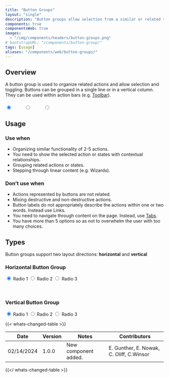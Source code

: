 ```yaml
---
title: "Button Groups"
layout: "single"
description: "Button groups allow selection from a similar or related set of options."
components: true
componentsWeb: true
images:
  - "/img/components/headers/button-groups.png"
# bootstrapURL: "/components/button-group/"
tags: [usage]
aliases: "/components/web/button-groups/"
---
```


## Overview

A button group is used to organize related actions and allow selection and toggling. Buttons can be grouped in a single line or in a vertical column. They can be used within action bars (e.g. [Toolbar](/components/web/toolbar/)).

<div class="btn-group" role="group" aria-label="Basic radio toggle button group">
  <input type="radio" class="btn-check" name="btnRadioIcon" id="btnRadioIcon1" autocomplete="off" checked>
  <label class="btn btn-outline-primary btn-icon-only" for="btnRadioIcon1">
  <svg width="24" height="24" fill="currentColor">
    <use xlink:href="/modus-solid-icons.svg#wifi" /></svg>
  </label>
  <input type="radio" class="btn-check" name="btnRadioIcon" id="btnRadioIcon2" autocomplete="off">
  <label class="btn btn-outline-primary btn-icon-only" for="btnRadioIcon2">
  <svg width="24" height="24" fill="currentColor">
    <use xlink:href="/modus-solid-icons.svg#wifi-off" /></svg>
  </label>
  <input type="radio" class="btn-check" name="btnRadioIcon" id="btnRadioIcon3" autocomplete="off">
  <label class="btn btn-outline-primary btn-icon-only" for="btnRadioIcon3">
  <svg width="24" height="24" fill="currentColor">
    <use xlink:href="/modus-solid-icons.svg#wifi-no-internet" /></svg>
  </label>
</div>

<style>
  .btn-group:not(.btn-group-sm):not(.btn-group-lg) label.btn-icon-only {
    padding-top: 2px;
    padding-right: .25rem!important;
    padding-left: .25rem!important;
  }
</style>

## Usage

### Use when

- Organizing similar functionality of 2-5 actions.
- You need to show the selected action or states with contextual relationships.
- Grouping related actions or states.
- Stepping through linear content (e.g. Wizards).

### Don’t use when

- Actions represented by buttons are not related.
- Mixing destructive and non-destructive actions.
- Button labels do not appropriately describe the actions within one or two words. Instead use Links.
- You need to navigate through content on the page. Instead, use [Tabs](/components/web/tabs/).
- You have more than 5 options so as not to overwhelm the user with too many choices.

## Types

Button groups support two layout directions: **horizontal** and **vertical**

### Horizontal Button Group

<div class="btn-group" role="group" aria-label="Basic radio toggle button group">
  <input type="radio" class="btn-check" name="btnRadio" id="btnRadio1" autocomplete="off" checked>
  <label class="btn btn-outline-primary" for="btnRadio1">Radio 1</label>

  <input type="radio" class="btn-check" name="btnRadio" id="btnRadio2" autocomplete="off">
  <label class="btn btn-outline-primary" for="btnRadio2">Radio 2</label>

  <input type="radio" class="btn-check" name="btnRadio" id="btnRadio3" autocomplete="off">
  <label class="btn btn-outline-primary" for="btnRadio3">Radio 3</label>
</div>
<br><br>

### Vertical Button Group

<div class="btn-group-vertical" role="group" aria-label="Vertical radio toggle button group">
  <input type="radio" class="btn-check" name="vbtn-radio" id="vbtn-radio1" autocomplete="off" checked>
  <label class="btn btn-outline-primary" for="vbtn-radio1">Radio 1</label>
  <input type="radio" class="btn-check" name="vbtn-radio" id="vbtn-radio2" autocomplete="off">
  <label class="btn btn-outline-primary" for="vbtn-radio2">Radio 2</label>
  <input type="radio" class="btn-check" name="vbtn-radio" id="vbtn-radio3" autocomplete="off">
  <label class="btn btn-outline-primary" for="vbtn-radio3">Radio 3</label>
</div>

{{< whats-changed-table >}}

| Date       | Version | Notes                | Contributors                             |
| ---------- | ------- | -------------------- | ---------------------------------------- |
| 02/14/2024 | 1.0.0   | New component added. | E. Gunther, E. Nowak, C. Oliff, C.Winsor |

{{</ whats-changed-table >}}
